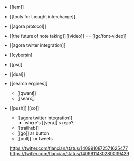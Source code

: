 - [[iem]]
- [[tools for thought interchange]]
- [[agora protocol]]
- [[the future of note taking]] [[video]] == [[go/font-video]]
- [[agora twitter integration]]
- [[cybersin]]
- [[psi]]
- [[dual]]
- [[search engines]]
	- [[qwant]]
	- [[searx]]
- [[push]] [[do]]
	- [[agora twitter integration]]
		- where's [[vera]]'s repo?
	- [[trailhub]]
	- [[go]] as button
	- [[pull]] for tweets
	
	https://twitter.com/flancian/status/1409910872571625477
	https://twitter.com/flancian/status/1409911480280039429